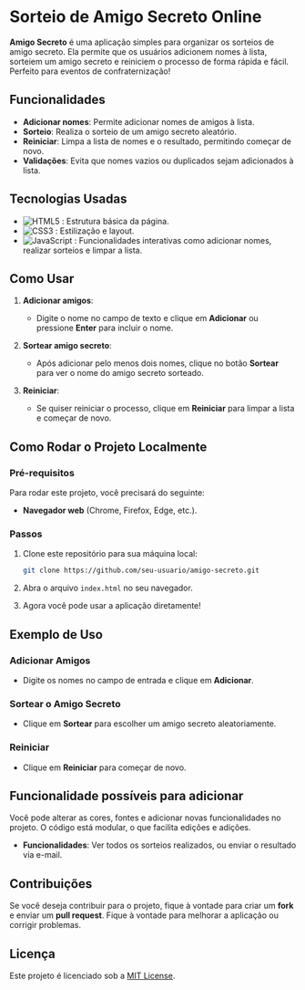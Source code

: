 # Sorteio de Amigo Secreto Online

**Amigo Secreto** é uma aplicação simples para organizar os sorteios de amigo secreto. Ela permite que os usuários adicionem nomes à lista, sorteiem um amigo secreto e reiniciem o processo de forma rápida e fácil. Perfeito para eventos de confraternização!

## Funcionalidades

- **Adicionar nomes**: Permite adicionar nomes de amigos à lista.
- **Sorteio**: Realiza o sorteio de um amigo secreto aleatório.
- **Reiniciar**: Limpa a lista de nomes e o resultado, permitindo começar de novo.
- **Validações**: Evita que nomes vazios ou duplicados sejam adicionados à lista.

## Tecnologias Usadas

- ![HTML5](https://img.shields.io/badge/HTML5-E34F26?style=for-the-badge&logo=html5&logoColor=white) : Estrutura básica da página.
- ![CSS3](https://img.shields.io/badge/CSS3-1572B6?style=for-the-badge&logo=css3&logoColor=white) : Estilização e layout.
- ![JavaScript](https://img.shields.io/badge/JavaScript-F7DF1E?style=for-the-badge&logo=javascript&logoColor=black) : Funcionalidades interativas como adicionar nomes, realizar sorteios e limpar a lista.

## Como Usar

1. **Adicionar amigos**:
   - Digite o nome no campo de texto e clique em **Adicionar** ou pressione **Enter** para incluir o nome.
   
2. **Sortear amigo secreto**:
   - Após adicionar pelo menos dois nomes, clique no botão **Sortear** para ver o nome do amigo secreto sorteado.
   
3. **Reiniciar**:
   - Se quiser reiniciar o processo, clique em **Reiniciar** para limpar a lista e começar de novo.

## Como Rodar o Projeto Localmente

### Pré-requisitos
Para rodar este projeto, você precisará do seguinte:
- **Navegador web** (Chrome, Firefox, Edge, etc.).

### Passos  
1. Clone este repositório para sua máquina local:  
    ```bash
    git clone https://github.com/seu-usuario/amigo-secreto.git
    ```
   
2. Abra o arquivo `index.html` no seu navegador.

3. Agora você pode usar a aplicação diretamente!

## Exemplo de Uso

### Adicionar Amigos
- Digite os nomes no campo de entrada e clique em **Adicionar**.

### Sortear o Amigo Secreto
- Clique em **Sortear** para escolher um amigo secreto aleatoriamente.

### Reiniciar
- Clique em **Reiniciar** para começar de novo.

## Funcionalidade possíveis para adicionar

Você pode alterar as cores, fontes e adicionar novas funcionalidades no projeto. O código está modular, o que facilita edições e adições.

- **Funcionalidades**: Ver todos os sorteios realizados, ou enviar o resultado via e-mail.

## Contribuições

Se você deseja contribuir para o projeto, fique à vontade para criar um **fork** e enviar um **pull request**. Fique à vontade para melhorar a aplicação ou corrigir problemas.

## Licença

Este projeto é licenciado sob a [MIT License](https://opensource.org/licenses/MIT).